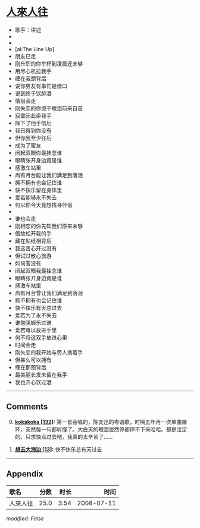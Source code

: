 # [人來人往](https://music.163.com/song?id=32714435)

* 歌手：讲述
*
*
* [al:The Line Up]
* 朋友已走
* 刚升职的你举杯到凌晨还未够
* 用尽心机拉我手
* 缠在我颈背后
* 说你男友有事忙是借口
* 说到终于饮醉酒
* 情侣会走
* 刚失恋的你哭干眼泪前来自首
* 寂寞因此牵我手
* 除下了他手信后
* 我已得到你没有
* 但你我至少往后
* 成为了蜜友
* 闭起双眼你最挂念谁
* 眼睛张开身边竟是谁
* 感激车站里
* 尚有月台能让我们满足到落泪
* 拥不拥有也会记住谁
* 快不快乐留在身体里
* 爱若能够永不失去
* 何以你今天竟想找寻伴侣
* 
* 谁也会走
* 刚相恋的你先知我们原来未够
* 借故松开我的手
* 藏在贴纸相背后
* 我这苦心开过没有
* 但试过散心旅游
* 如何答没有
* 闭起双眼我最挂念谁
* 眼睛张开身边竟是谁
* 感激车站里
* 尚有月台曾让我们满足到落泪
* 拥不拥有也会记住谁
* 快不快乐有天总过去
* 爱若为了永不失去
* 谁勉强娱乐过谁
* 爱若难以放进手里
* 何不将这双手放进心里
* 时间会走
* 刚失恋的我开始与旁人携着手
* 但甚么可以拥有
* 缠在那颈背后
* 最美丽长发未留在我手
* 我也开心饮过酒


---

## Comments
0. **[kokakoka \[132\]](https://music.163.com/#/user/home?id=70327236):** 第一首会唱的，陈奕迅的粤语歌，时隔五年再一次单曲循环，突然每一句都听懂了。大白天的眼泪居然停都停不下来哈哈。都是注定的，只求快点过去吧，我真的太辛苦了……

1. **[想去大海边 \[13\]](https://music.163.com/#/user/home?id=50651320):** 快不快乐总有天过去



---

## Appendix

|歌名|分数|时长|时间|
|:---|:---:|---:|---:|
|人來人往|25.0|3:54|2008-07-11

*modified: False*